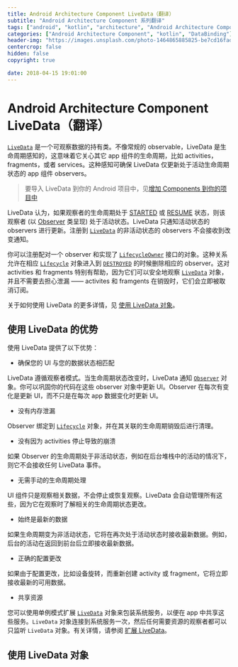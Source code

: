 ```yaml
---
title: Android Architecture Component LiveData（翻译）
subtitle: "Android Architecture Component 系列翻译"
tags: ["android", "kotlin", "architecture", "Android Architecture Component", "aac", "ViewModel", "LiveData", "DataBinding", "Lifecycles"]
categories: ["Android Architecture Component", "kotlin", "DataBinding"]
header-img: "https://images.unsplash.com/photo-1464865885825-be7cd16fad8d?ixlib=rb-0.3.5&ixid=eyJhcHBfaWQiOjEyMDd9&s=996620e5a840fd2d82fc5bb137a1b4f7&auto=format&fit=crop&w=2250&q=80"
centercrop: false
hidden: false
copyright: true

date: 2018-04-15 19:01:00
---
```


# Android Architecture Component LiveData（翻译）

[`LiveData`](https://developer.android.com/reference/android/arch/lifecycle/LiveData.html) 是一个可观察数据的持有类。不像常规的 observable，LiveData 是生命周期感知的，这意味着它关心其它 app 组件的生命周期，比如 activities，fragments，或者 services。这种感知可确保 LiveData 仅更新处于活动生命周期状态的 app 组件 observers。

> 要导入 LiveData 到你的 Android 项目中，见[增加 Components 到你的项目中](https://developer.android.com/topic/libraries/architecture/adding-components.html#lifecycle)

LiveData 认为，如果观察者的生命周期处于 [STARTED](https://developer.android.com/reference/android/arch/lifecycle/Lifecycle.State.html#STARTED) 或 [RESUME](https://developer.android.com/reference/android/arch/lifecycle/Lifecycle.State.html#RESUMED) 状态，则该观察者 (以 [Observer](https://developer.android.com/reference/android/arch/lifecycle/Observer.html) 类呈现) 处于活动状态。LiveData 只通知活动状态的 observers 进行更新。注册到 [`LiveData`](https://developer.android.com/reference/android/arch/lifecycle/LiveData.html) 的非活动状态的 observers 不会接收到改变通知。

你可以注册配对一个 observer 和实现了 [`LifecycleOwner`](https://developer.android.com/reference/android/arch/lifecycle/LifecycleOwner.html) 接口的对象。这种关系允许在相应 [`Lifecycle`](https://developer.android.com/reference/android/arch/lifecycle/Lifecycle.html) 对象进入到 [`DESTROYED`](https://developer.android.com/reference/android/arch/lifecycle/Lifecycle.State.html#DESTROYED) 的时候删除相应的 observer。这对 activities 和 fragments 特别有帮助，因为它们可以安全地观察 [`LiveData`](https://developer.android.com/reference/android/arch/lifecycle/LiveData.html) 对象，并且不需要去担心泄漏 —— activites 和 framgents 在销毁时，它们会立即被取消订阅。

关于如何使用 LiveData 的更多详情，见 [使用 LiveData 对象](https://developer.android.com/topic/libraries/architecture/livedata#work_livedata)。

## 使用 LiveData 的优势

使用 LiveData 提供了以下优势：

- 确保您的 UI 与您的数据状态相匹配

 LiveData 遵循观察者模式。当生命周期状态改变时，LiveData 通知 [`Observer`](https://developer.android.com/reference/android/arch/lifecycle/Observer.html) 对象。你可以巩固你的代码在这些 observer 对象中更新 UI。Observer 在每次有变化是更新 UI，而不只是在每次 app 数据变化时更新 UI。

- 没有内存泄漏

 Observer 绑定到 [`Lifecycle`](https://developer.android.com/reference/android/arch/lifecycle/Lifecycle.html) 对象，并在其关联的生命周期销毁后进行清理。

- 没有因为 activities 停止导致的崩溃

 如果 Observer 的生命周期处于非活动状态，例如在后台堆栈中的活动的情况下，则它不会接收任何 LiveData 事件。

- 无需手动的生命周期处理
 
 UI 组件只是观察相关数据，不会停止或恢复观察。LiveData 会自动管理所有这些，因为它在观察时了解相关的生命周期状态更改。

- 始终是最新的数据
 
 如果生命周期变为非活动状态，它将在再次处于活动状态时接收最新数据。例如，后台的活动在返回到前台后立即接收最新数据。

- 正确的配置更改
 
 如果由于配置更改，比如设备旋转，而重新创建 activity 或 fragment，它将立即接收最新的可用数据。

- 共享资源

 您可以使用单例模式扩展 [`LiveData`](https://developer.android.com/reference/android/arch/lifecycle/LiveData.html) 对象来包装系统服务，以便在 app 中共享这些服务。`LiveData` 对象连接到系统服务一次，然后任何需要资源的观察者都可以只监听 `LiveData` 对象。有关详情，请参阅 [扩展 LiveData](https://developer.android.com/topic/libraries/architecture/livedata#extend_livedata)。

## 使用 LiveData 对象

